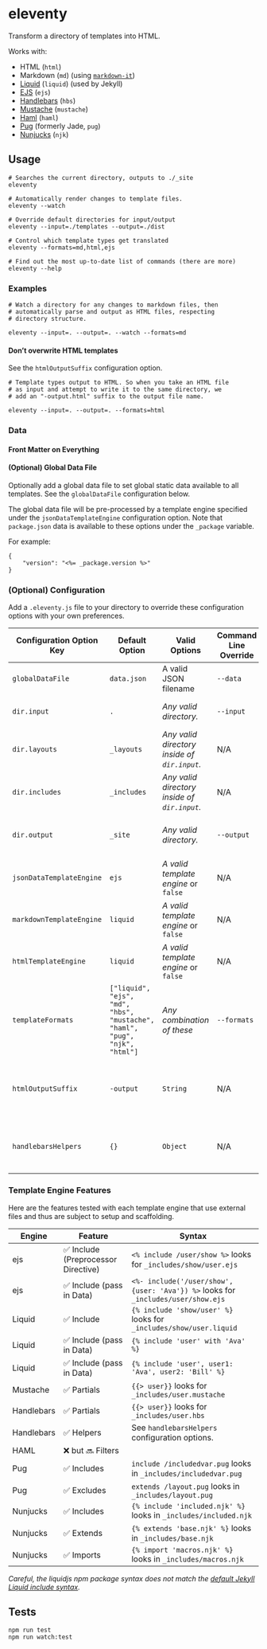 # eleventy

Transform a directory of templates into HTML.

Works with:

* HTML (`html`)
* Markdown (`md`) (using [`markdown-it`](https://github.com/markdown-it/markdown-it))
* [Liquid](https://www.npmjs.com/package/liquidjs) (`liquid`) (used by Jekyll)
* [EJS](https://www.npmjs.com/package/ejs) (`ejs`)
* [Handlebars](https://github.com/wycats/handlebars.js) (`hbs`)
* [Mustache](https://github.com/janl/mustache.js/) (`mustache`)
* [Haml](https://github.com/tj/haml.js) (`haml`)
* [Pug](https://github.com/pugjs/pug) (formerly Jade, `pug`)
* [Nunjucks](https://mozilla.github.io/nunjucks/) (`njk`)

## Usage

```
# Searches the current directory, outputs to ./_site
eleventy

# Automatically render changes to template files.
eleventy --watch

# Override default directories for input/output
eleventy --input=./templates --output=./dist

# Control which template types get translated
eleventy --formats=md,html,ejs

# Find out the most up-to-date list of commands (there are more)
eleventy --help
```

### Examples

```
# Watch a directory for any changes to markdown files, then
# automatically parse and output as HTML files, respecting
# directory structure.

eleventy --input=. --output=. --watch --formats=md
```

#### Don’t overwrite HTML templates

See the `htmlOutputSuffix` configuration option.

```
# Template types output to HTML. So when you take an HTML file
# as input and attempt to write it to the same directory, we
# add an "-output.html" suffix to the output file name.

eleventy --input=. --output=. --formats=html
```

### Data

#### Front Matter on Everything

#### (Optional) Global Data File

Optionally add a global data file to set global static data available to all templates. See the `globalDataFile` configuration below.

The global data file will be pre-processed by a template engine specified under the `jsonDataTemplateEngine` configuration option. Note that `package.json` data is available to these options under the `_package` variable.

For example:

```
{
	"version": "<%= _package.version %>"
}
```

### (Optional) Configuration

Add a `.eleventy.js` file to your directory to override these configuration options with your own preferences.

|Configuration Option Key|Default Option|Valid Options|Command Line Override|Description|
|---|---|---|---|---|
|`globalDataFile`|`data.json`|A valid JSON filename|`--data`|Control the file name used for global data available to all templates.|
|`dir.input`|`.`|_Any valid directory._|`--input`|Controls the top level directory inside which the templates should be found.|
|`dir.layouts`|`_layouts`|_Any valid directory inside of `dir.input`._|N/A|Controls the directory inside which the eleventy layouts can be found.|
|`dir.includes`|`_includes`|_Any valid directory inside of `dir.input`._|N/A|Controls the directory inside which the template includes/extends/partials/etc can be found.|
|`dir.output`|`_site`|_Any valid directory._|`--output`|Controls the directory inside which the transformed finished templates can be found.|
|`jsonDataTemplateEngine`|`ejs`|_A valid template engine_ or `false`|N/A|Run the `globalDataFile` through this template engine before transforming it to JSON.|
|`markdownTemplateEngine`|`liquid`|_A valid template engine_ or `false`|N/A|Run markdown through this template engine before transforming it to HTML.|
|`htmlTemplateEngine`|`liquid`|_A valid template engine_ or `false`|N/A|Run HTML templates through this template engine before transforming it to (better) HTML.|
|`templateFormats`|`["liquid", "ejs", "md", "hbs", "mustache", "haml", "pug", "njk", "html"]`|_Any combination of these_|`--formats`|Specify which type of templates should be transformed.|
|`htmlOutputSuffix`|`-output`|`String`|N/A|If the input and output directory match, HTML files will have this suffix added to their output filename (to prevent overwriting the template).|
|`handlebarsHelpers`|`{}`|`Object`|N/A|The helper functions passed to `Handlebars.registerHelper`. Helper names are keys, functions are the values.|

### Template Engine Features

Here are the features tested with each template engine that use external files and thus are subject to setup and scaffolding.

|Engine|Feature|Syntax|
|---|---|---|
|ejs|✅ Include (Preprocessor Directive)|`<% include /user/show %>` looks for `_includes/show/user.ejs`|
|ejs|✅ Include (pass in Data)|`<%- include('/user/show', {user: 'Ava'}) %>` looks for `_includes/user/show.ejs`|
|Liquid|✅ Include|`{% include 'show/user' %}` looks for `_includes/show/user.liquid`|
|Liquid|✅ Include (pass in Data)|`{% include 'user' with 'Ava' %}`|
|Liquid|✅ Include (pass in Data)|`{% include 'user', user1: 'Ava', user2: 'Bill' %}`|
|Mustache|✅ Partials|`{{> user}}` looks for `_includes/user.mustache`|
|Handlebars|✅ Partials|`{{> user}}` looks for `_includes/user.hbs`|
|Handlebars|✅ Helpers|See `handlebarsHelpers` configuration options.|
|HAML|❌ but 🔜 Filters||
|Pug|✅ Includes|`include /includedvar.pug` looks in `_includes/includedvar.pug`|
|Pug|✅ Excludes|`extends /layout.pug` looks in `_includes/layout.pug`|
|Nunjucks|✅ Includes|`{% include 'included.njk' %}` looks in `_includes/included.njk`|
|Nunjucks|✅ Extends|`{% extends 'base.njk' %}` looks in `_includes/base.njk`|
|Nunjucks|✅ Imports|`{% import 'macros.njk' %}` looks in `_includes/macros.njk`|

_Careful, the liquidjs npm package syntax does not match the [default Jekyll Liquid include syntax](https://jekyllrb.com/docs/includes/)._

## Tests

```
npm run test
npm run watch:test
```